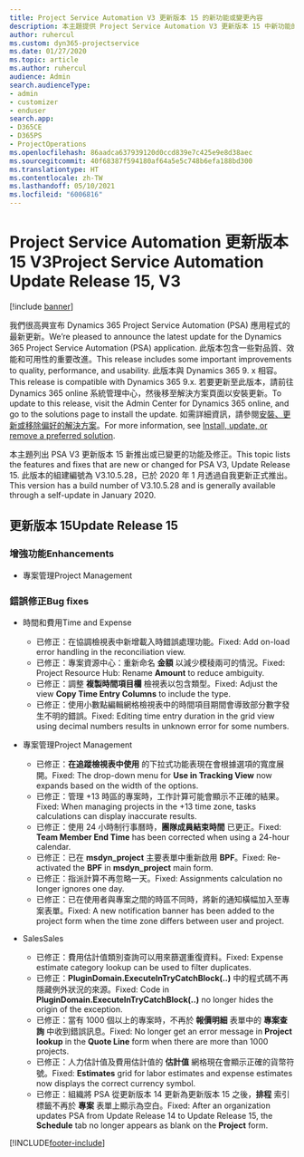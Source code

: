 ```yaml
---
title: Project Service Automation V3 更新版本 15 的新功能或變更內容
description: 本主題提供 Project Service Automation V3 更新版本 15 中新功能的相關資訊。
author: ruhercul
ms.custom: dyn365-projectservice
ms.date: 01/27/2020
ms.topic: article
ms.author: ruhercul
audience: Admin
search.audienceType:
- admin
- customizer
- enduser
search.app:
- D365CE
- D365PS
- ProjectOperations
ms.openlocfilehash: 86aadca637939120d0ccd839e7c425e9e8d38aec
ms.sourcegitcommit: 40f68387f594180af64a5e5c748b6efa188bd300
ms.translationtype: HT
ms.contentlocale: zh-TW
ms.lasthandoff: 05/10/2021
ms.locfileid: "6006816"
---
```

# <a name="project-service-automation-update-release-15-v3"></a><span data-ttu-id="ecf20-103">Project Service Automation 更新版本 15 V3</span><span class="sxs-lookup"><span data-stu-id="ecf20-103">Project Service Automation Update Release 15, V3</span></span>

[!include [banner](../includes/psa-now-project-operations.md)]

<span data-ttu-id="ecf20-104">我們很高興宣布 Dynamics 365 Project Service Automation (PSA) 應用程式的最新更新。</span><span class="sxs-lookup"><span data-stu-id="ecf20-104">We’re pleased to announce the latest update for the Dynamics 365 Project Service Automation (PSA) application.</span></span> <span data-ttu-id="ecf20-105">此版本包含一些對品質、效能和可用性的重要改進。</span><span class="sxs-lookup"><span data-stu-id="ecf20-105">This release includes some important improvements to quality, performance, and usability.</span></span> <span data-ttu-id="ecf20-106">此版本與 Dynamics 365 9. x 相容。</span><span class="sxs-lookup"><span data-stu-id="ecf20-106">This release is compatible with Dynamics 365 9.x.</span></span> <span data-ttu-id="ecf20-107">若要更新至此版本，請前往 Dynamics 365 online 系統管理中心，然後移至解決方案頁面以安裝更新。</span><span class="sxs-lookup"><span data-stu-id="ecf20-107">To update to this release, visit the Admin Center for Dynamics 365 online, and go to the solutions page to install the update.</span></span> <span data-ttu-id="ecf20-108">如需詳細資訊，請參閱[安裝、更新或移除偏好的解決方案](/power-platform/admin/install-remove-preferred-solution)。</span><span class="sxs-lookup"><span data-stu-id="ecf20-108">For more information, see [Install, update, or remove a preferred solution](/power-platform/admin/install-remove-preferred-solution).</span></span>

<span data-ttu-id="ecf20-109">本主題列出 PSA V3 更新版本 15 新推出或已變更的功能及修正。</span><span class="sxs-lookup"><span data-stu-id="ecf20-109">This topic lists the features and fixes that are new or changed for PSA V3, Update Release 15.</span></span> <span data-ttu-id="ecf20-110">此版本的組建編號為 V3.10.5.28，已於 2020 年 1 月透過自我更新正式推出。</span><span class="sxs-lookup"><span data-stu-id="ecf20-110">This version has a build number of V3.10.5.28 and is generally available through a self-update in January 2020.</span></span>

## <a name="update-release-15"></a><span data-ttu-id="ecf20-111">更新版本 15</span><span class="sxs-lookup"><span data-stu-id="ecf20-111">Update Release 15</span></span> 

### <a name="enhancements"></a><span data-ttu-id="ecf20-112">增強功能</span><span class="sxs-lookup"><span data-stu-id="ecf20-112">Enhancements</span></span>

- <span data-ttu-id="ecf20-113">專案管理</span><span class="sxs-lookup"><span data-stu-id="ecf20-113">Project Management</span></span>

### <a name="bug-fixes"></a><span data-ttu-id="ecf20-114">錯誤修正</span><span class="sxs-lookup"><span data-stu-id="ecf20-114">Bug fixes</span></span>

- <span data-ttu-id="ecf20-115">時間和費用</span><span class="sxs-lookup"><span data-stu-id="ecf20-115">Time and Expense</span></span>

  - <span data-ttu-id="ecf20-116">已修正：在協調檢視表中新增載入時錯誤處理功能。</span><span class="sxs-lookup"><span data-stu-id="ecf20-116">Fixed: Add on-load error handling in the reconciliation view.</span></span>
  - <span data-ttu-id="ecf20-117">已修正：專案資源中心：重新命名 **金額** 以減少模稜兩可的情況。</span><span class="sxs-lookup"><span data-stu-id="ecf20-117">Fixed: Project Resource Hub: Rename **Amount** to reduce ambiguity.</span></span>
  - <span data-ttu-id="ecf20-118">已修正：調整 **複製時間項目欄** 檢視表以包含類型。</span><span class="sxs-lookup"><span data-stu-id="ecf20-118">Fixed: Adjust the view **Copy Time Entry Columns** to include the type.</span></span>
  - <span data-ttu-id="ecf20-119">已修正：使用小數點編輯網格檢視表中的時間項目期間會導致部分數字發生不明的錯誤。</span><span class="sxs-lookup"><span data-stu-id="ecf20-119">Fixed: Editing time entry duration in the grid view using decimal numbers results in unknown error for some numbers.</span></span>

- <span data-ttu-id="ecf20-120">專案管理</span><span class="sxs-lookup"><span data-stu-id="ecf20-120">Project Management</span></span>

  - <span data-ttu-id="ecf20-121">已修正：**在追蹤檢視表中使用** 的下拉式功能表現在會根據選項的寬度展開。</span><span class="sxs-lookup"><span data-stu-id="ecf20-121">Fixed: The drop-down menu for **Use in Tracking View** now expands based on the width of the options.</span></span>
  - <span data-ttu-id="ecf20-122">已修正：管理 +13 時區的專案時，工作計算可能會顯示不正確的結果。</span><span class="sxs-lookup"><span data-stu-id="ecf20-122">Fixed: When managing projects in the +13 time zone, tasks calculations can display inaccurate results.</span></span>
  - <span data-ttu-id="ecf20-123">已修正：使用 24 小時制行事曆時，**團隊成員結束時間** 已更正。</span><span class="sxs-lookup"><span data-stu-id="ecf20-123">Fixed: **Team Member End Time** has been corrected when using a 24-hour calendar.</span></span>
  - <span data-ttu-id="ecf20-124">已修正：已在 **msdyn_project** 主要表單中重新啟用 **BPF**。</span><span class="sxs-lookup"><span data-stu-id="ecf20-124">Fixed: Re-activated the **BPF** in **msdyn_project** main form.</span></span>
  - <span data-ttu-id="ecf20-125">已修正：指派計算不再忽略一天。</span><span class="sxs-lookup"><span data-stu-id="ecf20-125">Fixed: Assignments calculation no longer ignores one day.</span></span>
  - <span data-ttu-id="ecf20-126">已修正：已在使用者與專案之間的時區不同時，將新的通知橫幅加入至專案表單。</span><span class="sxs-lookup"><span data-stu-id="ecf20-126">Fixed: A new notification banner has been added to the project form when the time zone differs between user and project.</span></span>

- <span data-ttu-id="ecf20-127">Sales</span><span class="sxs-lookup"><span data-stu-id="ecf20-127">Sales</span></span>

  - <span data-ttu-id="ecf20-128">已修正：費用估計值類別查詢可以用來篩選重復資料。</span><span class="sxs-lookup"><span data-stu-id="ecf20-128">Fixed: Expense estimate category lookup can be used to filter duplicates.</span></span>
  - <span data-ttu-id="ecf20-129">已修正：**PluginDomain.ExecuteInTryCatchBlock(..)** 中的程式碼不再隱藏例外狀況的來源。</span><span class="sxs-lookup"><span data-stu-id="ecf20-129">Fixed: Code in **PluginDomain.ExecuteInTryCatchBlock(..)** no longer hides the origin of the exception.</span></span>
  - <span data-ttu-id="ecf20-130">已修正：當有 1000 個以上的專案時，不再於 **報價明細** 表單中的 **專案查詢** 中收到錯誤訊息。</span><span class="sxs-lookup"><span data-stu-id="ecf20-130">Fixed: No longer get an error message in **Project lookup** in the **Quote Line** form when there are more than 1000 projects.</span></span>
  - <span data-ttu-id="ecf20-131">已修正：人力估計值及費用估計值的 **估計值** 網格現在會顯示正確的貨幣符號。</span><span class="sxs-lookup"><span data-stu-id="ecf20-131">Fixed: **Estimates** grid for labor estimates and expense estimates now displays the correct currency symbol.</span></span>
  - <span data-ttu-id="ecf20-132">已修正：組織將 PSA 從更新版本 14 更新為更新版本 15 之後，**排程** 索引標籤不再於 **專案** 表單上顯示為空白。</span><span class="sxs-lookup"><span data-stu-id="ecf20-132">Fixed: After an organization updates PSA from Update Release 14 to Update Release 15, the **Schedule** tab no longer appears as blank on the **Project** form.</span></span>


[!INCLUDE[footer-include](../includes/footer-banner.md)]